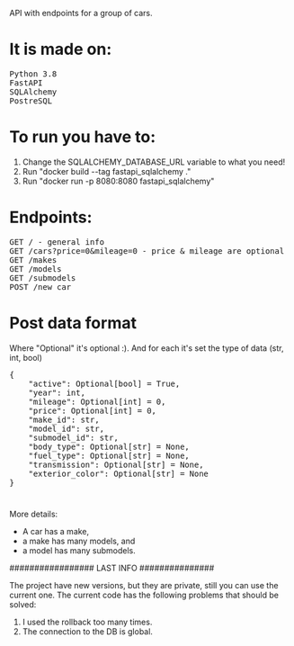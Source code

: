API with endpoints for a group of cars.

# It is made on:
<pre>
Python 3.8
FastAPI
SQLAlchemy
PostreSQL
</pre>

# To run you have to:
1. Change the SQLALCHEMY_DATABASE_URL variable to what you need!
2. Run "docker build --tag fastapi_sqlalchemy ."
3. Run "docker run -p 8080:8080 fastapi_sqlalchemy"

# Endpoints:
<pre>
GET / - general info
GET /cars?price=0&mileage=0 - price & mileage are optional
GET /makes
GET /models
GET /submodels
POST /new_car
</pre>

# Post data format
Where "Optional" it's optional :).
And for each it's set the type of data (str, int, bool) 
<pre>
{
    "active": Optional[bool] = True,
    "year": int,
    "mileage": Optional[int] = 0,
    "price": Optional[int] = 0,
    "make_id": str,
    "model_id": str,
    "submodel_id": str,
    "body_type": Optional[str] = None,
    "fuel_type": Optional[str] = None,
    "transmission": Optional[str] = None,
    "exterior_color": Optional[str] = None
}
</pre>
# 
More details:
* A car has a make,
* a make has many models, and
* a model has many submodels.

################# LAST INFO ###############

The project have new versions, but they are private, still you can use the current one.
The current code has the following problems that should be solved:
1. I used the rollback too many times.
2. The connection to the DB is global.
